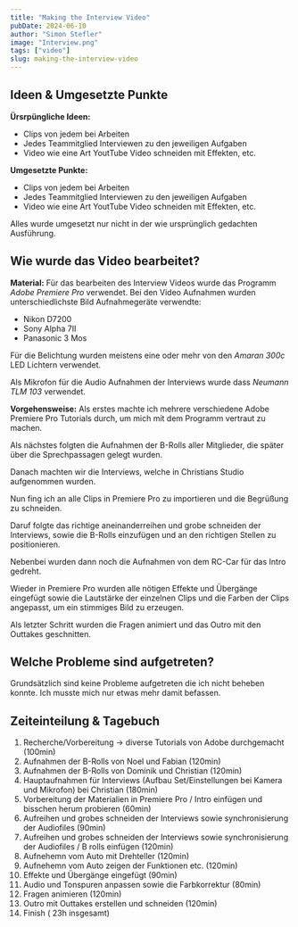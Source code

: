 ```yaml
---
title: "Making the Interview Video"
pubDate: 2024-06-10
author: "Simon Stefler"
image: "Interview.png"
tags: ["video"]
slug: making-the-interview-video
---
```


## Ideen & Umgesetzte Punkte

**Ürsrpüngliche Ideen:**

- Clips von jedem bei Arbeiten
- Jedes Teammitglied Interviewen zu den jeweiligen Aufgaben
- Video wie eine Art YoutTube Video schneiden mit Effekten, etc.

**Umgesetzte Punkte:**

- Clips von jedem bei Arbeiten
- Jedes Teammitglied Interviewen zu den jeweiligen Aufgaben
- Video wie eine Art YoutTube Video schneiden mit Effekten, etc.

Alles wurde umgesetzt nur nicht in der wie ursprünglich gedachten Ausführung.

## Wie wurde das Video bearbeitet?

**Material:**
Für das bearbeiten des Interview Videos wurde das Programm
_Adobe Premiere Pro_ verwendet. Bei den Video Aufnahmen wurden unterschiedlichste Bild Aufnahmegeräte verwendte:

- Nikon D7200
- Sony Alpha 7II
- Panasonic 3 Mos

Für die Belichtung wurden meistens eine oder mehr von den _Amaran 300c_ LED Lichtern verwendet.

Als Mikrofon für die Audio Aufnahmen der Interviews wurde dass _Neumann TLM 103_ verwendet.

**Vorgehensweise:**
Als erstes machte ich mehrere verschiedene Adobe Premiere Pro Tutorials durch, um mich mit dem Programm vertraut zu machen.

Als nächstes folgten die Aufnahmen der B-Rolls aller Mitglieder, die später über die Sprechpassagen gelegt wurden.

Danach machten wir die Interviews, welche in Christians Studio aufgenommen wurden.

Nun fing ich an alle Clips in Premiere Pro zu importieren und die Begrüßung zu schneiden.

Daruf folgte das richtige aneinanderreihen und grobe schneiden der Interviews, sowie die B-Rolls einzufügen und an den richtigen Stellen zu positionieren.

Nebenbei wurden dann noch die Aufnahmen von dem RC-Car für das Intro gedreht.

Wieder in Premiere Pro wurden alle nötigen Effekte und Übergänge eingefügt sowie die Lautstärke der einzelnen Clips und die Farben der Clips angepasst, um ein stimmiges Bild zu erzeugen.

Als letzter Schritt wurden die Fragen animiert und das Outro mit den Outtakes geschnitten.

## Welche Probleme sind aufgetreten?

Grundsätzlich sind keine Probleme aufgetreten die ich nicht beheben konnte. Ich musste mich nur etwas mehr damit befassen.

## Zeiteinteilung & Tagebuch

1. Recherche/Vorbereitung -> diverse Tutorials von Adobe durchgemacht (100min)
2. Aufnahmen der B-Rolls von Noel und Fabian (120min)
3. Aufnahmen der B-Rolls von Dominik und Christian (120min)
4. Hauptaufnahmen für Interviews (Aufbau Set/Einstellungen bei Kamera und Mikrofon) bei Christian (180min)
5. Vorbereitung der Materialien in Premiere Pro / Intro einfügen und bisschen herum probieren (60min)
6. Aufreihen und grobes schneiden der Interviews sowie synchronisierung der Audiofiles (90min)
7. Aufreihen und grobes schneiden der Interviews sowie synchronisierung der Audiofiles / B rolls einfügen (120min)
8. Aufnehemn vom Auto mit Drehteller (120min)
9. Aufnehemn vom Auto zeigen der Funktionen etc. (120min)
10. Effekte und Übergänge eingefügt (90min)
11. Audio und Tonspuren anpassen sowie die Farbkorrektur (80min)
12. Fragen animieren (120min)
13. Outro mit Outtakes erstellen und schneiden (120min)
14. Finish ( 23h insgesamt)
